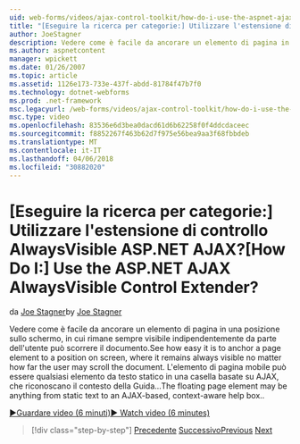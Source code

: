 ```yaml
---
uid: web-forms/videos/ajax-control-toolkit/how-do-i-use-the-aspnet-ajax-alwaysvisible-control-extender
title: "[Eseguire la ricerca per categorie:] Utilizzare l'estensione di controllo AlwaysVisible ASP.NET AJAX? | Microsoft Docs"
author: JoeStagner
description: Vedere come è facile da ancorare un elemento di pagina in una posizione sullo schermo, in cui rimane sempre visibile indipendentemente da parte dell'utente può scorrere il documento. Il...
ms.author: aspnetcontent
manager: wpickett
ms.date: 01/26/2007
ms.topic: article
ms.assetid: 1126e173-733e-437f-abdd-81784f47b7f0
ms.technology: dotnet-webforms
ms.prod: .net-framework
msc.legacyurl: /web-forms/videos/ajax-control-toolkit/how-do-i-use-the-aspnet-ajax-alwaysvisible-control-extender
msc.type: video
ms.openlocfilehash: 83536e6d3bea0dacd61d6b62258f0f4ddcdaceec
ms.sourcegitcommit: f8852267f463b62d7f975e56bea9aa3f68fbbdeb
ms.translationtype: MT
ms.contentlocale: it-IT
ms.lasthandoff: 04/06/2018
ms.locfileid: "30882020"
---
```

<a name="how-do-i-use-the-aspnet-ajax-alwaysvisible-control-extender"></a><span data-ttu-id="f8c00-105">[Eseguire la ricerca per categorie:] Utilizzare l'estensione di controllo AlwaysVisible ASP.NET AJAX?</span><span class="sxs-lookup"><span data-stu-id="f8c00-105">[How Do I:] Use the ASP.NET AJAX AlwaysVisible Control Extender?</span></span>
====================
<span data-ttu-id="f8c00-106">da [Joe Stagner](https://github.com/JoeStagner)</span><span class="sxs-lookup"><span data-stu-id="f8c00-106">by [Joe Stagner](https://github.com/JoeStagner)</span></span>

<span data-ttu-id="f8c00-107">Vedere come è facile da ancorare un elemento di pagina in una posizione sullo schermo, in cui rimane sempre visibile indipendentemente da parte dell'utente può scorrere il documento.</span><span class="sxs-lookup"><span data-stu-id="f8c00-107">See how easy it is to anchor a page element to a position on screen, where it remains always visible no matter how far the user may scroll the document.</span></span> <span data-ttu-id="f8c00-108">L'elemento di pagina mobile può essere qualsiasi elemento da testo statico in una casella basate su AJAX, che riconoscano il contesto della Guida...</span><span class="sxs-lookup"><span data-stu-id="f8c00-108">The floating page element may be anything from static text to an AJAX-based, context-aware help box..</span></span>

[<span data-ttu-id="f8c00-109">&#9654;Guardare video (6 minuti)</span><span class="sxs-lookup"><span data-stu-id="f8c00-109">&#9654; Watch video (6 minutes)</span></span>](https://channel9.msdn.com/Blogs/ASP-NET-Site-Videos/how-do-i-use-the-aspnet-ajax-alwaysvisible-control-extender)

> [!div class="step-by-step"]
> <span data-ttu-id="f8c00-110">[Precedente](how-do-i-use-the-aspnet-ajax-modalpopup-extender-control.md)
> [Successivo](how-do-i-use-the-aspnet-ajax-accordion-control.md)</span><span class="sxs-lookup"><span data-stu-id="f8c00-110">[Previous](how-do-i-use-the-aspnet-ajax-modalpopup-extender-control.md)
[Next](how-do-i-use-the-aspnet-ajax-accordion-control.md)</span></span>
